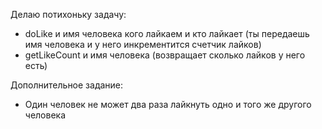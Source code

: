 Делаю потихоньку задачу:

* doLike и имя человека кого лайкаем и кто лайкает (ты передаешь имя человека и у него инкрементится счетчик лайков)
* getLikeCount и имя человека (возвращает сколько лайков у него есть)

Дополнительное задание:
* Один человек не может два раза лайкнуть одно и того же другого человека
